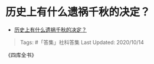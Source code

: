# 历史上有什么遗祸千秋的决定？

- [历史上有什么遗祸千秋的决定？](https://www.zhihu.com/question/335196947/answer/1524211958)

>Tags: #「答集」社科答集
>Last Updated: 2020/10/14

《四库全书》